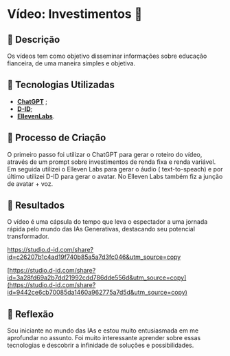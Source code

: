# Vídeo: Investimentos 🎥

## 📒 Descrição
Os vídeos tem como objetivo disseminar informações sobre educação fianceira, de uma maneira simples e objetiva.

## 🤖 Tecnologias Utilizadas
-  **[ChatGPT](https://chatgpt.com)** ;
-  **[D-ID](https://www.d-id.com)**;
-  **[EllevenLabs](https://elevenlabs.io/)**.

## 🧐 Processo de Criação
O primeiro passo foi utilizar o ChatGPT para gerar o roteiro do vídeo, através de um  prompt sobre investimentos de renda fixa e renda variável. Em seguida utilizei o Elleven Labs para gerar o áudio ( text-to-speach) e por último utilizei D-ID para gerar o avatar. No Elleven Labs também fiz a junção de avatar + voz.

## 🚀 Resultados
O vídeo é uma cápsula do tempo que leva o espectador a uma jornada rápida pelo mundo das IAs Generativas, destacando seu potencial transformador.

https://studio.d-id.com/share?id=c26207b1c4ad19f740b85a5a7d3fc046&utm_source=copy

[https://studio.d-id.com/share?id=3a28fd69a2b7dd21992cdd786dde556d&utm_source=copy](https://studio.d-id.com/share?id=9442ce6cb70085da1460a962775a7d5d&utm_source=copy)

## 💭 Reflexão
Sou iniciante no mundo das IAs e estou muito entusiasmada em me aprofundar no assunto. Foi muito interessante aprender sobre essas tecnologias e descobrir a infinidade de soluções e possibilidades.



